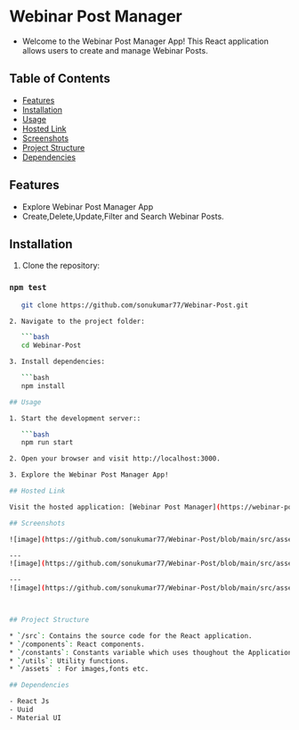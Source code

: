 # Webinar Post Manager

- Welcome to the Webinar Post Manager App! This React application allows users to create and manage Webinar Posts.

## Table of Contents

- [Features](#features)
- [Installation](#installation)
- [Usage](#usage)
- [Hosted Link](#hosted-link)
- [Screenshots](#screenshots)
- [Project Structure](#project-structure)
- [Dependencies](#dependencies)

## Features

- Explore Webinar Post Manager App
- Create,Delete,Update,Filter and Search Webinar Posts.

## Installation

1. Clone the repository:

### `npm test`

````bash
   git clone https://github.com/sonukumar77/Webinar-Post.git

2. Navigate to the project folder:

   ```bash
   cd Webinar-Post

3. Install dependencies:

   ```bash
   npm install

## Usage

1. Start the development server::

   ```bash
   npm run start

2. Open your browser and visit http://localhost:3000.

3. Explore the Webinar Post Manager App!

## Hosted Link

Visit the hosted application: [Webinar Post Manager](https://webinar-post.vercel.app/)

## Screenshots

![image](https://github.com/sonukumar77/Webinar-Post/blob/main/src/assets/screenshots/modal.png)

---
![image](https://github.com/sonukumar77/Webinar-Post/blob/main/src/assets/screenshots/lists.png)

---
![image](https://github.com/sonukumar77/Webinar-Post/blob/main/src/assets/screenshots/filter.png)



## Project Structure

* `/src`: Contains the source code for the React application.
* `/components`: React components.
* `/constants`: Constants variable which uses thoughout the Application.
* `/utils`: Utility functions.
* `/assets` : For images,fonts etc.

## Dependencies

- React Js
- Uuid
- Material UI

````
